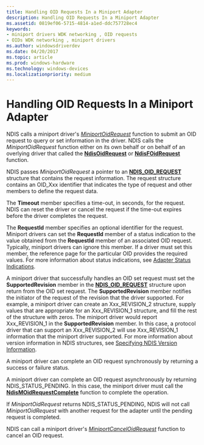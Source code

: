 ```yaml
---
title: Handling OID Requests In a Miniport Adapter
description: Handling OID Requests In a Miniport Adapter
ms.assetid: 0819ef06-5715-4814-a1ed-ddc757728ec4
keywords:
- miniport drivers WDK networking , OID requests
- OIDs WDK networking , miniport drivers
ms.author: windowsdriverdev
ms.date: 04/20/2017
ms.topic: article
ms.prod: windows-hardware
ms.technology: windows-devices
ms.localizationpriority: medium
---
```


# Handling OID Requests In a Miniport Adapter





NDIS calls a miniport driver's [*MiniportOidRequest*](https://msdn.microsoft.com/library/windows/hardware/ff559416) function to submit an OID request to query or set information in the driver. NDIS calls the *MiniportOidRequest* function either on its own behalf or on behalf of an overlying driver that called the [**NdisOidRequest**](https://msdn.microsoft.com/library/windows/hardware/ff563710) or [**NdisFOidRequest**](https://msdn.microsoft.com/library/windows/hardware/ff561830) function.

NDIS passes *MiniportOidRequest* a pointer to an [**NDIS\_OID\_REQUEST**](https://msdn.microsoft.com/library/windows/hardware/ff566710) structure that contains the request information. The request structure contains an OID\_Xxx identifier that indicates the type of request and other members to define the request data.

The **Timeout** member specifies a time-out, in seconds, for the request. NDIS can reset the driver or cancel the request if the time-out expires before the driver completes the request.

The **RequestId** member specifies an optional identifier for the request. Miniport drivers can set the **RequestId** member of a status indication to the value obtained from the **RequestId** member of an associated OID request. Typically, miniport drivers can ignore this member. If a driver must set this member, the reference page for the particular OID provides the required values. For more information about status indications, see [Adapter Status Indications](miniport-adapter-status-indications.md).

A miniport driver that successfully handles an OID set request must set the **SupportedRevision** member in the [**NDIS\_OID\_REQUEST**](https://msdn.microsoft.com/library/windows/hardware/ff566710) structure upon return from the OID set request. The **SupportedRevision** member notifies the initiator of the request of the revision that the driver supported. For example, a miniport driver can create an Xxx\_REVISION\_2 structure, supply values that are appropriate for an Xxx\_REVISION\_1 structure, and fill the rest of the structure with zeros. The miniport driver would report Xxx\_REVISION\_1 in the **SupportedRevision** member. In this case, a protocol driver that can support an Xxx\_REVISION\_2 will use Xxx\_REVISION\_1 information that the miniport driver supported. For more information about version information in NDIS structures, see [Specifying NDIS Version Information](specifying-ndis-version-information.md).

A miniport driver can complete an OID request synchronously by returning a success or failure status.

A miniport driver can complete an OID request asynchronously by returning NDIS\_STATUS\_PENDING. In this case, the miniport driver must call the [**NdisMOidRequestComplete**](https://msdn.microsoft.com/library/windows/hardware/ff563622) function to complete the operation.

If *MiniportOidRequest* returns NDIS\_STATUS\_PENDING, NDIS will not call *MiniportOidRequest* with another request for the adapter until the pending request is completed.

NDIS can call a miniport driver's [*MiniportCancelOidRequest*](https://msdn.microsoft.com/library/windows/hardware/ff559339) function to cancel an OID request.

 

 





